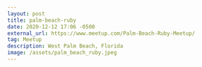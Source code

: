 ```yaml
---
layout: post
title: palm-beach-ruby
date: 2020-12-12 17:06 -0500
external_url: https://www.meetup.com/Palm-Beach-Ruby-Meetup/
tag: Meetup
description: West Palm Beach, Florida
image: /assets/palm_beach_ruby.jpeg
---
```

